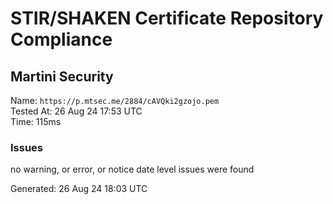 # STIR/SHAKEN Certificate Repository Compliance

## Martini Security

Name: `https://p.mtsec.me/2884/cAVQki2gzojo.pem`\
Tested At: 26 Aug 24 17:53 UTC\
Time: 115ms

### Issues

no warning, or error, or notice date level issues were found

Generated: 26 Aug 24 18:03 UTC